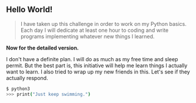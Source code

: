 ## Hello World!
>I have taken up this challenge in order to work on my Python basics. Each day I will dedicate at least one hour to coding and write programs implementing whatever new things I learned.

**Now for the detailed version.**

I don't have a definite plan. I will do as much as my free time and sleep permit. But the best part is, this initiative will help me learn things I actually want to learn. I also tried to wrap up my new friends in this. Let's see if they actually respond.
```sh
$ python3
>>> print("Just keep swimming.") 
```
